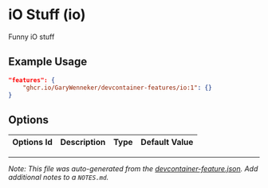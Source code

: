 
# iO Stuff (io)

Funny iO stuff

## Example Usage

```json
"features": {
    "ghcr.io/GaryWenneker/devcontainer-features/io:1": {}
}
```

## Options

| Options Id | Description | Type | Default Value |
|-----|-----|-----|-----|




---

_Note: This file was auto-generated from the [devcontainer-feature.json](https://github.com/GaryWenneker/devcontainer-features/blob/main/src/io/devcontainer-feature.json).  Add additional notes to a `NOTES.md`._
